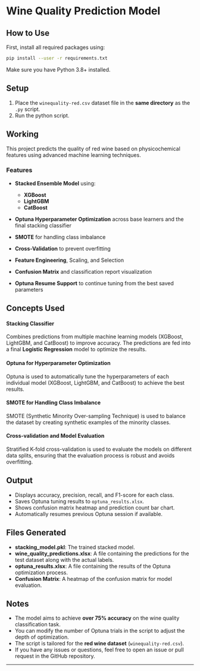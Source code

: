 
# Wine Quality Prediction Model

## How to Use

First, install all required packages using:

```bash
pip install --user -r requirements.txt
```

Make sure you have Python 3.8+ installed.

## Setup

1. Place the `winequality-red.csv` dataset file in the **same directory** as the `.py` script.
2. Run the python script.

## Working

This project predicts the quality of red wine based on physicochemical features using advanced machine learning techniques.

### Features

- **Stacked Ensemble Model** using:

  - **XGBoost**
  - **LightGBM**
  - **CatBoost**
- **Optuna Hyperparameter Optimization** across base learners and the final stacking classifier
- **SMOTE** for handling class imbalance
- **Cross-Validation** to prevent overfitting
- **Feature Engineering**, Scaling, and Selection
- **Confusion Matrix** and classification report visualization
- **Optuna Resume Support** to continue tuning from the best saved parameters

## Concepts Used

#### **Stacking Classifier**

Combines predictions from multiple machine learning models (XGBoost, LightGBM, and CatBoost) to improve accuracy. The predictions are fed into a final **Logistic Regression** model to optimize the results.

#### **Optuna for Hyperparameter Optimization**

Optuna is used to automatically tune the hyperparameters of each individual model (XGBoost, LightGBM, and CatBoost) to achieve the best results.

#### **SMOTE for Handling Class Imbalance**

SMOTE (Synthetic Minority Over-sampling Technique) is used to balance the dataset by creating synthetic examples of the minority classes.

#### **Cross-validation and Model Evaluation**

Stratified K-fold cross-validation is used to evaluate the models on different data splits, ensuring that the evaluation process is robust and avoids overfitting.

## Output

- Displays accuracy, precision, recall, and F1-score for each class.
- Saves Optuna tuning results to `optuna_results.xlsx`.
- Shows confusion matrix heatmap and prediction count bar chart.
- Automatically resumes previous Optuna session if available.

## Files Generated

- **stacking_model.pkl**: The trained stacked model.
- **wine_quality_predictions.xlsx**: A file containing the predictions for the test dataset along with the actual labels.
- **optuna_results.xlsx**: A file containing the results of the Optuna optimization process.
- **Confusion Matrix**: A heatmap of the confusion matrix for model evaluation.

## Notes

- The model aims to achieve **over 75% accuracy** on the wine quality classification task.
- You can modify the number of Optuna trials in the script to adjust the depth of optimization.
- The script is tailored for the **red wine dataset** (`winequality-red.csv`).
- If you have any issues or questions, feel free to open an issue or pull request in the GitHub repository.

---
